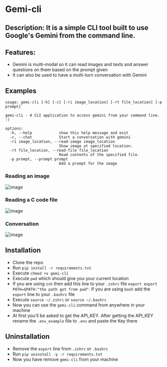 # Gemi-cli

## Description: It is a simple CLI tool built to use Google's Gemini from the command line. 

## Features:
- Gemini is multi-modal so it can read images and texts and answer questions on them based on the prompt given
- It can also be used to have a multi-turn conversation with Gemini

## Examples
```
usage: gemi-cli [-h] [-c] [-ri image_location] [-rt file_location] [-p prompt]

gemi-cli - A CLI application to access gemini from your command line. :)

options:
  -h, --help            show this help message and exit
  -c, --chat            Start a conversation with gemini
  -ri image_location, --read-image image_location
                        Show image at specified location.
  -rt file_location, --read-file file_location
                        Read contents of the specified file.
  -p prompt, --prompt prompt
                        Add a prompt for the image
```

### Reading an image
![image](https://github.com/slayeh17/gemi-cli/assets/104914725/15cfc387-286e-4520-b2fd-6b4767c0b7a9)

### Reading a C code file
![image](https://github.com/slayeh17/gemi-cli/assets/104914725/2fb4002e-ba64-4f36-8d42-18a57b141e8d)

### Conversation 
![image](https://github.com/slayeh17/gemi-cli/assets/104914725/c32df4a6-59ae-4e38-a241-8bf4e215f32b)


## Installation 
- Clone the repo
- Run `pip install -r requirements.txt`
- Execute `chmod +x gemi-cli`
- Execute `pwd` which should give you your current location
- If you are using `zsh` then add this line to your `.zshrc` file `export export PATH=$PATH:"the path got from pwd"`. If you are using `bash` add the `export` line to your `.bashrc` file
- Execute `source ~/.zshrc` or `source ~/.bashrc`
- Now you can use the `gemi-cli` command from anywhere in your machine
- At first you'll be asked to get the API_KEY. After getting the API_KEY rename the `.env_example` file to `.env` and paste the Key there

## Uninstallation
- Remove the `export` line from `.zshrc` or `.bashrc`
- Run `pip uninstall -y -r requirements.txt`
- Now you have remove `gemi-cli` from your machine
